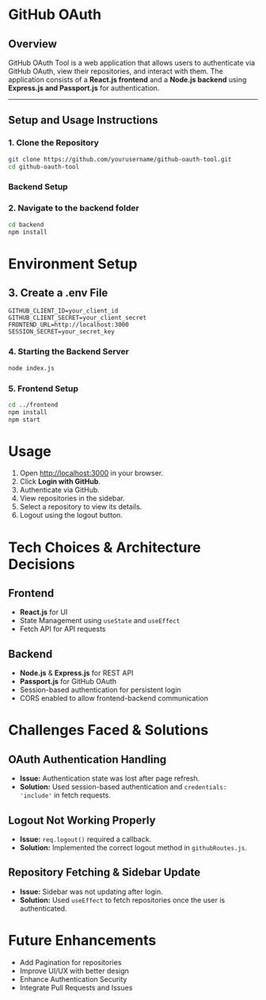 # GitHub OAuth 

## Overview
GitHub OAuth Tool is a web application that allows users to authenticate via GitHub OAuth, view their repositories, and interact with them. The application consists of a **React.js frontend** and a **Node.js backend** using **Express.js and Passport.js** for authentication.

---

## Setup and Usage Instructions

### 1. Clone the Repository  
```bash
git clone https://github.com/yourusername/github-oauth-tool.git
cd github-oauth-tool
```
### Backend Setup  
### 2. Navigate to the backend folder  
```bash
cd backend
npm install
```
# Environment Setup

## 3. Create a .env File

```plaintext
GITHUB_CLIENT_ID=your_client_id
GITHUB_CLIENT_SECRET=your_client_secret
FRONTEND_URL=http://localhost:3000
SESSION_SECRET=your_secret_key
```
### 4. Starting the Backend Server

```bash
node index.js
```
### 5. Frontend Setup
```bash
cd ../frontend
npm install
npm start
```

# Usage
1. Open [http://localhost:3000](http://localhost:3000) in your browser.
2. Click **Login with GitHub**.
3. Authenticate via GitHub.
4. View repositories in the sidebar.
5. Select a repository to view its details.
6. Logout using the logout button.

# Tech Choices & Architecture Decisions

## Frontend
- **React.js** for UI
- State Management using `useState` and `useEffect`
- Fetch API for API requests

## Backend
- **Node.js** & **Express.js** for REST API
- **Passport.js** for GitHub OAuth
- Session-based authentication for persistent login
- CORS enabled to allow frontend-backend communication

# Challenges Faced & Solutions

## OAuth Authentication Handling
- **Issue:** Authentication state was lost after page refresh.
- **Solution:** Used session-based authentication and `credentials: 'include'` in fetch requests.

## Logout Not Working Properly
- **Issue:** `req.logout()` required a callback.
- **Solution:** Implemented the correct logout method in `githubRoutes.js`.

## Repository Fetching & Sidebar Update
- **Issue:** Sidebar was not updating after login.
- **Solution:** Used `useEffect` to fetch repositories once the user is authenticated.

# Future Enhancements
- Add Pagination for repositories
- Improve UI/UX with better design
- Enhance Authentication Security
- Integrate Pull Requests and Issues
